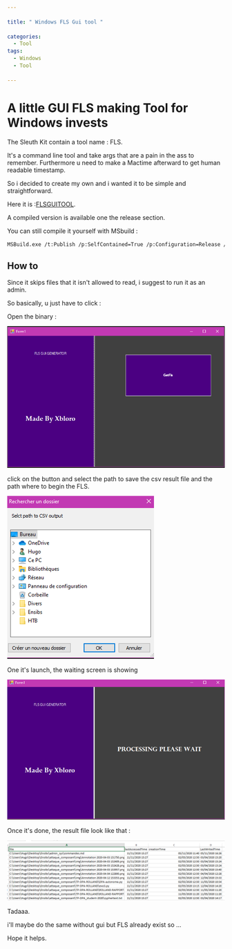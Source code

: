 ```yaml
---

title: " Windows FLS Gui tool "

categories:
  - Tool
tags:
  - Windows
  - Tool

---
```


# A little GUI FLS making Tool for Windows invests

The Sleuth Kit contain a tool name : FLS.

It's a command line tool and take args that are a pain in the ass to remember. Furthermore u need to make a Mactime afterward to get human readable timestamp.

So i decided to create my own and i wanted it to be simple and straightforward.

Here it is :[FLSGUITOOL](https://github.com/Xbloro/FLSGUI "here"). 

A compiled version is available one the release section.

You can still compile it yourself with MSbuild : 

```bash
MSBuild.exe /t:Publish /p:SelfContained=True /p:Configuration=Release /p:Plateform=x86 /p:PublishDir=C:\Users\WHEREVERUWANTTOPUBLISHIT
```



## How to 

Since it skips files that it isn't allowed to read, i suggest to run it as an admin.

So basically,  u just have to click : 

Open the binary : 

![welcome](/assets/images/GuiFLS/flsgui_welcoming.png?raw=true "welcome")

click on the button and select the path to save the csv result file and the path where to begin the FLS.

![welcome](/assets/images/GuiFLS/select_path.png?raw=true "selectpath")

One it's launch, the waiting screen is showing

![welcome](/assets/images/GuiFLS/wait_screen.png?raw=true "wait")

Once it's done, the result file look like that : 

![welcome](/assets/images/GuiFLS/result.png?raw=true "results")

Tadaaa.

i'll maybe do the same without gui but FLS already exist so ...

Hope it helps.
